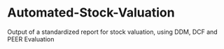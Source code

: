 # Automated-Stock-Valuation
Output of a standardized report for stock valuation, using DDM, DCF and PEER Evaluation
